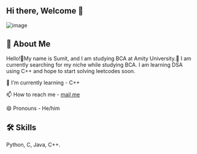 ## Hi there, Welcome 👋
![image](https://github.com/user-attachments/assets/8be9a3d5-ea7d-4e51-aa4b-99b124348275)

## 🚀 About Me
Hello!👋My name is Sumit, and I am studying BCA at Amity University.🏫 I am currently searching for my niche while studying BCA. I am learning DSA using C++ and hope to start solving leetcodes soon.

🧠 I'm currently learning - C++

📫 How to reach me - [mail me](mailto:sumitkumar33@amityonline.com)

😄 Pronouns - He/him

## 🛠 Skills
Python, C, Java, C++.

